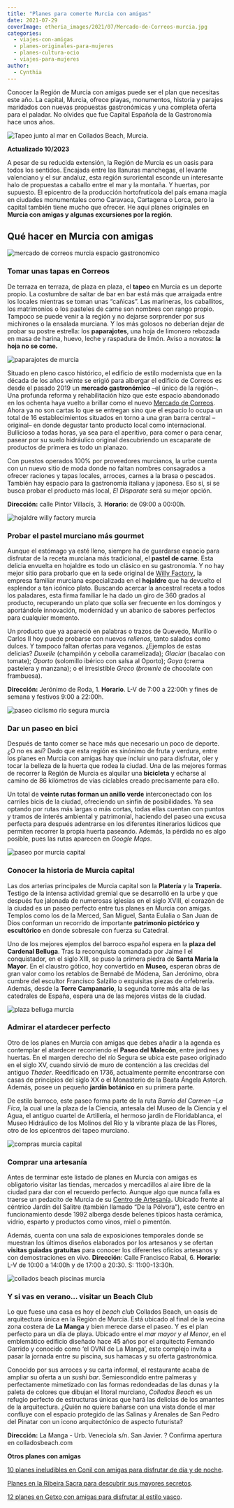 ```yaml
---
title: "Planes para comerte Murcia con amigas"
date: 2021-07-29
coverImage: etheria_images/2021/07/Mercado-de-Correos-murcia.jpg
categories: 
  - viajes-con-amigas
  - planes-originales-para-mujeres
  - planes-cultura-ocio
  - viajes-para-mujeres
author: 
  - Cynthia
---
```


Conocer la Región de Murcia con amigas puede ser el plan que necesitas este año. La 
capital, Murcia, ofrece playas, monumentos, historia y parajes maridados con nuevas 
propuestas gastronómicas y una completa oferta para el paladar. No olvides que fue 
Capital Española de la Gastronomía hace unos años. 

![Tapeo junto al mar en Collados Beach, Murcia.](etheria_images/2021/07/Collados-Beach-murcia-683x1024.jpg "Tapeo junto al mar en © Collados Beach, Murcia.")

**Actualizado 10/2023** 

A pesar de su reducida extensión, la Región de Murcia es un oasis para todos los 
sentidos. Encajada entre las llanuras manchegas, el levante valenciano y el sur andaluz, 
esta región suroriental esconde un interesante halo de propuestas a caballo entre el mar 
y la montaña. Y huertas, por supuesto. El epicentro de la producción hortofrutícola del 
país emana magia en ciudades monumentales como Caravaca, Cartagena o Lorca, pero la 
capital también tiene mucho que ofrecer. He aquí planes originales en **Murcia con 
amigas y algunas excursiones por la región**. 

## Qué hacer en Murcia con amigas

![mercado de correos murcia espacio gastronomico](etheria_images/2021/07/Mercado-de-Correos-murcia.jpg "Mercado de Correos, en Murcia capital.")

### Tomar unas tapas en Correos

De terraza en terraza, de plaza en plaza, el **tapeo** en Murcia es un deporte propio. 
La costumbre de saltar de bar en bar está más que arraigada entre los locales mientras 
se toman unas “cañicas”. Las marineras, los caballitos, los matrimonios o los pasteles 
de carne son nombres con rango propio. Tampoco se puede venir a la región y no dejarse 
sorprender por sus michirones o la ensalada murciana. Y los más golosos no deberían 
dejar de probar su postre estrella: los **paparajotes**, una hoja de limonero rebozada 
en masa de harina, huevo, leche y raspadura de limón. Aviso a novatos: **la hoja no se 
come.** 

![paparajotes de murcia](etheria_images/2021/07/Paparajotes-murcia.jpg "No te vayas de Murcia sin probar los paparajotes. © ITREM")

Situado en pleno casco histórico, el edificio de estilo modernista que en la década de 
los años veinte se erigió para albergar el edificio de Correos es desde el pasado 2019 
un **mercado gastronómico** –el único de la región–. Una profunda reforma y 
rehabilitación hizo que este espacio abandonado en los ochenta haya vuelto a brillar 
como el nuevo [Mercado de Correos](http://www.mercadodecorreos.com). Ahora ya no son 
cartas lo que se entregan sino que el espacio lo ocupa un total de 16 establecimientos 
situados en torno a una gran barra central –original– en donde degustar tanto producto 
local como internacional. Bullicioso a todas horas, ya sea para el aperitivo, para comer 
o para cenar, pasear por su suelo hidráulico original descubriendo un escaparate de 
productos de primera es todo un planazo. 

Con puestos operados 100% por proveedores murcianos, la urbe cuenta con un nuevo sitio 
de moda donde no faltan nombres consagrados a ofrecer raciones y tapas locales, arroces, 
carnes a la brasa o pescados. También hay espacio para la gastronomía italiana y 
japonesa. Eso sí, si se busca probar el producto más local, _El Disparate_ será su mejor 
opción. 

**Dirección:** calle Pintor Villacís, 3. **Horario**: de 09:00 a 00:00h. 

![hojaldre willy factory murcia](etheria_images/2021/07/hojaldre-willy-factory-683x1024.jpg "© Hojaldre de Willy Factory.")

### Probar el pastel murciano más gourmet

Aunque el estómago ya esté lleno, siempre ha de guardarse espacio para disfrutar de la 
receta murciana más tradicional, el **pastel de carne**. Esta delicia envuelta en 
hojaldre es todo un clásico en su gastronomía. Y no hay mejor sitio para probarlo que en 
la sede original de [Willy Factory](https://www.willyfactory.com/)**,** la empresa 
familiar murciana especializada en el **hojaldre** que ha devuelto el esplendor a tan 
icónico plato. Buscando acercar la ancestral receta a todos los paladares, esta firma 
familiar le ha dado un giro de 360 grados al producto, recuperando un plato que solía 
ser frecuente en los domingos y aportándole innovación, modernidad y un abanico de 
sabores perfectos para cualquier momento. 

Un producto que ya apareció en palabras o trazos de Quevedo, Murillo o Carlos II hoy 
puede probarse con nuevos _rellenos,_ tanto salados como dulces. Y tampoco faltan 
ofertas para veganos. ¿Ejemplos de estas delicias? _Duxelle_ (champiñón y cebolla 
caramelizada); _Glaciar_ (bacalao con tomate); _Oporto_ (solomillo ibérico con salsa al 
Oporto); _Goya_ (crema pastelera y manzana); o el irresistible _Greco_ (_brownie_ de 
chocolate con frambuesa). 

**Dirección:** Jerónimo de Roda, 1. **Horario**. L-V de 7:00 a 22:00h y fines de semana 
y festivos 9:00 a 22:00h. 

![paseo ciclismo rio segura murcia](etheria_images/2021/07/paseo-mota-del-rio-segura.jpg "Paseo ciclista por la mota del río Segura. © Sergio González")

### Dar un paseo en bici

Después de tanto comer se hace más que necesario un poco de deporte. ¿O no es así? Dado 
que esta región es sinónimo de fruta y verdura, entre los planes en Murcia con amigas 
hay que incluir uno para disfrutar, oler y tocar la belleza de la huerta que rodea la 
ciudad. Una de las mejores formas de recorrer la Región de Murcia es alquilar una 
**bicicleta** y echarse al camino de 86 kilómetros de vías ciclables creado precisamente 
para ello. 

Un total de **veinte rutas forman un anillo verde** interconectado con los carriles 
bicis de la ciudad, ofreciendo un sinfín de posibilidades. Ya sea optando por rutas más 
largas o más cortas, todas ellas cuentan con puntos y tramos de interés ambiental y 
patrimonial, haciendo del paseo una excusa perfecta para después adentrarse en los 
diferentes itinerarios lúdicos que permiten recorrer la propia huerta paseando. Además, 
la pérdida no es algo posible, pues las rutas aparecen en _Google Maps_. 

![paseo por murcia capital](etheria_images/2021/07/planes-por-Murcia.jpg "La arquitectura de Murcia se descubre a pie de calle. © Sergio González")

### Conocer la historia de Murcia capital

Las dos arterias principales de Murcia capital son la **Platería** y la **Trapería.** 
Testigo de la intensa actividad gremial que se desarrolló en la urbe y que después fue 
jalonada de numerosas iglesias en el siglo XVIII, el corazón de la ciudad es un paseo 
perfecto entre tus planes en Murcia con amigas. Templos como los de la Merced, San 
Miguel, Santa Eulalia o San Juan de Dios conforman un recorrido de importante 
**patrimonio pictórico y escultórico** en donde sobresale con fuerza su Catedral. 

Uno de los mejores ejemplos del barroco español espera en la **plaza del Cardenal 
Belluga**. Tras la reconquista comandada por Jaime I el conquistador, en el siglo XIII, 
se puso la primera piedra de **Santa María la Mayor**. En el claustro gótico, hoy 
convertido en **Museo,** esperan obras de gran valor como los retablos de Bernabé de 
Módena, San Jerónimo, obra cumbre del escultor Francisco Salzillo o exquisitas piezas de 
orfebrería. Además, desde la **Torre Campanario**, la segunda torre más alta de las 
catedrales de España, espera una de las mejores vistas de la ciudad. 

![plaza belluga murcia](etheria_images/2021/07/Plaza-Belluga-Murcia.jpg "Plaza del Cardenal Belluga, en Murcia capital. © ITREM")

### Admirar el atardecer perfecto

Otro de los planes en Murcia con amigas que debes añadir a la agenda es contemplar el 
atardecer recorriendo el **Paseo del Malecón**, entre jardines y huertas. En el margen 
derecho del río Segura se ubica este paseo originado en el siglo XV, cuando sirvió de 
muro de contención a las crecidas del antiguo _Thader_. Reedificado en 1736, actualmente 
permite encontrarse con casas de principios del siglo XX o el Monasterio de la Beata 
Ángela Astorch. Además, posee un pequeño **jardín botánico** en su primera parte. 

De estilo barroco, este paseo forma parte de la ruta _Barrio del Carmen –La Fica_, la 
cual une la plaza de la Ciencia, antesala del Museo de la Ciencia y el Agua, el antiguo 
cuartel de Artillería, el hermoso jardín de Floridablanca, el Museo Hidráulico de los 
Molinos del Río y la vibrante plaza de las Flores, otro de los epicentros del tapeo 
murciano. 

![compras murcia capital](etheria_images/2021/07/compras-murcia-capital.jpg "En Murcia encontrarás varias zonas comerciales. © ITREM")

### Comprar una artesanía

Antes de terminar este listado de planes en Murcia con amigas es obligatorio visitar las 
tiendas, mercados y mercadillos al aire libre de la ciudad para dar con el recuerdo 
perfecto. Aunque algo que nunca falla es traerse un pedacito de Murcia de su [Centro de 
Artesanía](https://artesaniaregiondemurcia.es/)**.** Ubicado frente al céntrico Jardín 
del Salitre (también llamado “De la Pólvora”), este centro en funcionamiento desde 1992 
alberga desde belenes típicos hasta cerámica, vidrio, esparto y productos como vinos, 
miel o pimentón. 

Además, cuenta con una sala de exposiciones temporales donde se muestran los últimos 
diseños elaborados por los artesanos y se ofertan **visitas guiadas gratuitas** para 
conocer los diferentes oficios artesanos y con demostraciones en vivo. **Dirección**: 
Calle Francisco Rabal, 6. **Horario**: L-V de 10:00 a 14:00h y de 17:00 a 20:30. S: 
11:00-13:30h. 

![collados beach piscinas murcia](etheria_images/2021/07/Collados-Beach-piscinas-murcia.jpg "© Collados Beach, el beach club de moda en Murcia.")

### Y si vas en verano... visitar un Beach Club

Lo que fuese una casa es hoy el _beach club_ Collados Beach, un oasis de arquitectura 
única en la Región de Murcia. Está ubicado al final de la vecina zona costera de **La 
Manga** y bien merece darse el paseo. Y es el plan perfecto para un día de playa. 
Ubicado entre el _mar mayor y el Menor_, en el emblemático edificio diseñado hace 45 
años por el arquitecto Fernando Garrido y conocido como ‘el OVNI de La Manga’, este 
complejo invita a pasar la jornada entre su piscina, sus hamacas y su oferta 
gastronómica. 

Conocido por sus arroces y su carta informal, el restaurante acaba de ampliar su oferta 
a un _sushi bar_. Semiescondido entre palmeras y perfectamente mimetizado con las formas 
redondeadas de las dunas y la paleta de colores que dibujan el litoral murciano, 
_Collados Beach_ es un refugio perfecto de estructuras únicas que hará las delicias de 
los amantes de la arquitectura. ¿Quién no quiere bañarse con una vista donde el mar 
confluye con el espacio protegido de las Salinas y Arenales de San Pedro del Pinatar con 
un icono arquitectónico de aspecto futurista? 

**Dirección:** La Manga - Urb. Veneciola s/n. San Javier. ? Confirma apertura en 
colladosbeach.com 

**Otros planes con amigas** 

[10 planes ineludibles en Conil con amigas para disfrutar de día y de 
noche](https://etheriamagazine.com/2021/07/05/planes-en-conil-con-amigas-o-en-pareja/). 

[Planes en la Ribeira Sacra para descubrir sus mayores 
secretos](https://etheriamagazine.com/2021/06/17/planes-en-la-ribeira-sacra-con-amigas/). 

[12 planes en Getxo con amigas para disfrutar al estilo 
vasco](https://etheriamagazine.com/2021/06/14/12-planes-en-getxo-con-amigas-para-disfrutar-al-estilo-vasco/).
